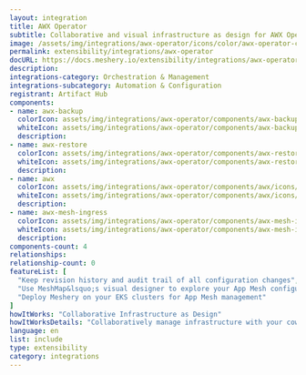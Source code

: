 ```yaml
---
layout: integration
title: AWX Operator
subtitle: Collaborative and visual infrastructure as design for AWX Operator
image: /assets/img/integrations/awx-operator/icons/color/awx-operator-color.svg
permalink: extensibility/integrations/awx-operator
docURL: https://docs.meshery.io/extensibility/integrations/awx-operator
description: 
integrations-category: Orchestration & Management
integrations-subcategory: Automation & Configuration
registrant: Artifact Hub
components: 
- name: awx-backup
  colorIcon: assets/img/integrations/awx-operator/components/awx-backup/icons/color/awx-backup-color.svg
  whiteIcon: assets/img/integrations/awx-operator/components/awx-backup/icons/white/awx-backup-white.svg
  description: 
- name: awx-restore
  colorIcon: assets/img/integrations/awx-operator/components/awx-restore/icons/color/awx-restore-color.svg
  whiteIcon: assets/img/integrations/awx-operator/components/awx-restore/icons/white/awx-restore-white.svg
  description: 
- name: awx
  colorIcon: assets/img/integrations/awx-operator/components/awx/icons/color/awx-color.svg
  whiteIcon: assets/img/integrations/awx-operator/components/awx/icons/white/awx-white.svg
  description: 
- name: awx-mesh-ingress
  colorIcon: assets/img/integrations/awx-operator/components/awx-mesh-ingress/icons/color/awx-mesh-ingress-color.svg
  whiteIcon: assets/img/integrations/awx-operator/components/awx-mesh-ingress/icons/white/awx-mesh-ingress-white.svg
  description: 
components-count: 4
relationships: 
relationship-count: 0
featureList: [
  "Keep revision history and audit trail of all configuration changes",
  "Use MeshMap&lsquo;s visual designer to explore your App Mesh configuration",
  "Deploy Meshery on your EKS clusters for App Mesh management"
]
howItWorks: "Collaborative Infrastructure as Design"
howItWorksDetails: "Collaboratively manage infrastructure with your coworkers synchronously sharing the same designs."
language: en
list: include
type: extensibility
category: integrations
---
```

